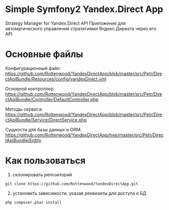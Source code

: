 Simple Symfony2 Yandex.Direct App
=================================
Strategy Manager for Yandex.Direct API
Приложение для автоматического управления стратегиями Яндекс.Директа через его API

Основные файлы
==============
Конфигурационный файл: https://github.com/Rottenwood/YandexDirectApp/blob/master/src/Petr/DirectApiBundle/Resources/config/yandexDirect.yml

Основной контроллер: https://github.com/Rottenwood/YandexDirectApp/blob/master/src/Petr/DirectApiBundle/Controller/DefaultController.php

Методы сервиса: https://github.com/Rottenwood/YandexDirectApp/blob/master/src/Petr/DirectApiBundle/Service/DirectService.php

Сущности для базы данных и ORM: https://github.com/Rottenwood/YandexDirectApp/tree/master/src/Petr/DirectApiBundle/Entity

Как пользоваться
================
1. склонировать репозиторий
~~~
git clone https://github.com/Rottenwood/YandexDirectApp.git
~~~
2. установить зависимости, указав реквизиты для доступа к БД
~~~
php composer.phar install
~~~
